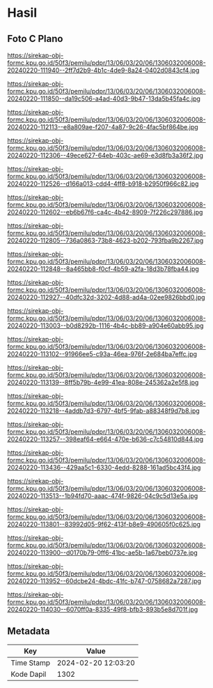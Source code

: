 # Hasil

## Foto C Plano

https://sirekap-obj-formc.kpu.go.id/50f3/pemilu/pdpr/13/06/03/20/06/1306032006008-20240220-111940--2ff7d2b9-4b1c-4de9-8a24-0402d0843cf4.jpg

https://sirekap-obj-formc.kpu.go.id/50f3/pemilu/pdpr/13/06/03/20/06/1306032006008-20240220-111850--da19c506-a4ad-40d3-9b47-13da5b45fa4c.jpg

https://sirekap-obj-formc.kpu.go.id/50f3/pemilu/pdpr/13/06/03/20/06/1306032006008-20240220-112113--e8a809ae-f207-4a87-9c26-4fac5bf864be.jpg

https://sirekap-obj-formc.kpu.go.id/50f3/pemilu/pdpr/13/06/03/20/06/1306032006008-20240220-112306--49ece627-64eb-403c-ae69-e3d8fb3a36f2.jpg

https://sirekap-obj-formc.kpu.go.id/50f3/pemilu/pdpr/13/06/03/20/06/1306032006008-20240220-112526--d166a013-cdd4-4ff8-b918-b2950f966c82.jpg

https://sirekap-obj-formc.kpu.go.id/50f3/pemilu/pdpr/13/06/03/20/06/1306032006008-20240220-112602--eb6b67f6-ca4c-4b42-8909-7f226c297886.jpg

https://sirekap-obj-formc.kpu.go.id/50f3/pemilu/pdpr/13/06/03/20/06/1306032006008-20240220-112805--736a0863-73b8-4623-b202-793fba9b2267.jpg

https://sirekap-obj-formc.kpu.go.id/50f3/pemilu/pdpr/13/06/03/20/06/1306032006008-20240220-112848--8a465bb8-f0cf-4b59-a2fa-18d3b78fba44.jpg

https://sirekap-obj-formc.kpu.go.id/50f3/pemilu/pdpr/13/06/03/20/06/1306032006008-20240220-112927--40dfc32d-3202-4d88-ad4a-02ee9826bbd0.jpg

https://sirekap-obj-formc.kpu.go.id/50f3/pemilu/pdpr/13/06/03/20/06/1306032006008-20240220-113003--b0d8292b-1116-4b4c-bb89-a904e60abb95.jpg

https://sirekap-obj-formc.kpu.go.id/50f3/pemilu/pdpr/13/06/03/20/06/1306032006008-20240220-113102--91966ee5-c93a-46ea-976f-2e684ba7effc.jpg

https://sirekap-obj-formc.kpu.go.id/50f3/pemilu/pdpr/13/06/03/20/06/1306032006008-20240220-113139--8ff5b79b-4e99-41ea-808e-245362a2e5f8.jpg

https://sirekap-obj-formc.kpu.go.id/50f3/pemilu/pdpr/13/06/03/20/06/1306032006008-20240220-113218--4addb7d3-6797-4bf5-9fab-a88348f9d7b8.jpg

https://sirekap-obj-formc.kpu.go.id/50f3/pemilu/pdpr/13/06/03/20/06/1306032006008-20240220-113257--398eaf64-e664-470e-b636-c7c54810d844.jpg

https://sirekap-obj-formc.kpu.go.id/50f3/pemilu/pdpr/13/06/03/20/06/1306032006008-20240220-113436--429aa5c1-6330-4edd-8288-161ad5bc43f4.jpg

https://sirekap-obj-formc.kpu.go.id/50f3/pemilu/pdpr/13/06/03/20/06/1306032006008-20240220-113513--1b94fd70-aaac-474f-9826-04c9c5d13e5a.jpg

https://sirekap-obj-formc.kpu.go.id/50f3/pemilu/pdpr/13/06/03/20/06/1306032006008-20240220-113801--83992d05-9f62-413f-b8e9-490605f0c625.jpg

https://sirekap-obj-formc.kpu.go.id/50f3/pemilu/pdpr/13/06/03/20/06/1306032006008-20240220-113900--d0170b79-0ff6-41bc-ae5b-1a67beb0737e.jpg

https://sirekap-obj-formc.kpu.go.id/50f3/pemilu/pdpr/13/06/03/20/06/1306032006008-20240220-113952--60dcbe24-4bdc-41fc-b747-0758682a7287.jpg

https://sirekap-obj-formc.kpu.go.id/50f3/pemilu/pdpr/13/06/03/20/06/1306032006008-20240220-114030--6070ff0a-8335-49f8-bfb3-893b5e8d701f.jpg


## Metadata

| Key        | Value               |
| ---------- | ------------------- |
| Time Stamp | 2024-02-20 12:03:20 |
| Kode Dapil | 1302                |



